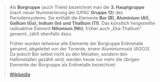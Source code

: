 > Als **Borgruppe** (auch Triele) bezeichnet man die **3. Hauptgruppe** (nach neuer Nummerierung der IUPAC **Gruppe 13**) des Periodensystems. Sie enthält die Elemente **Bor (B), Aluminium (Al), Gallium (Ga), Indium (In) und Thallium (Tl)**. Das künstlich hergestellte radioaktive Element **Nihonium (Nh)**, früher auch „Eka-Thallium“ genannt, zählt ebenfalls dazu.
>
> Früher wurden teilweise alle Elemente der Borgruppe Erdmetalle genannt, abgeleitet von der Tonerde, einem Aluminiumoxid (Al2O3). Da jedoch Bor selbst nicht zu den Metallen, sondern den Halbmetallen gezählt wird, werden heute nur mehr die übrigen Elemente der Borgruppe als Erdmetalle bezeichnet.
>
> [Wikipedia](https://de.wikipedia.org/wiki/Borgruppe)